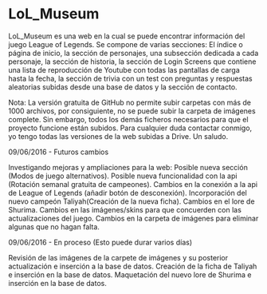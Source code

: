 # LoL_Museum

LoL_Museum es una web en la cual se puede encontrar información del juego League of Legends. Se compone de varias secciones: El índice o página de inicio, la sección de personajes, una subsección dedicada a cada personaje, la sección de historia, la sección de Login Screens que contiene una lista de reproducción de Youtube con todas las pantallas de carga hasta la fecha, la sección de trivia con un test con preguntas y respuestas aleatorias subidas desde una base de datos y la sección de contacto.


Nota:
La versión gratuita de GitHub no permite subir carpetas con más de 1000 archivos, por consiguiente, no se puede subir la carpeta de imágenes complete. Sin embargo, todos los demás ficheros necesarios para que el proyecto funcione están subidos. Para cualquier duda contactar conmigo, yo tengo todas las versiones de la web subidas a Drive. Un saludo.


09/06/2016 - Futuros cambios

Investigando mejoras y ampliaciones para la web:
  Posible nueva sección (Modos de juego alternativos).
  Posible nueva funcionalidad con la api (Rotación semanal gratuita de campeones).
  Cambios en la conexión a la api de League of Legends (añadir botón de desconexión).
Incorporación del nuevo campeón Taliyah(Creación de la nueva ficha). 
Cambios en el lore de Shurima. 
Cambios en las imágenes/skins para que concuerden con las actualizaciones del juego. 
Cambios en la carpeta de imágenes para eliminar algunas que no hagan falta.

09/06/2016 - En proceso (Esto puede durar varios días)

Revisión de las imágenes de la carpete de imágenes y su posterior actualización e inserción a la base de datos.
Creación de la ficha de Taliyah e inserción en la base de datos.
Maquetación del nuevo lore de Shurima e inserción en la base de datos.
